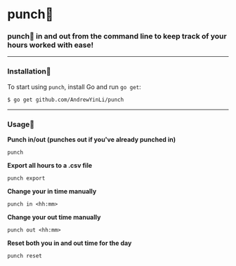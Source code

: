 # punch👊

### punch👊 in and out from the command line to keep track of your hours worked with ease!
___
### Installation👊
To start using `punch`, install Go and run `go get`:
```sh
$ go get github.com/AndrewYinLi/punch
```
___
### Usage👊
**Punch in/out (punches out if you've already punched in)**

`punch`

**Export all hours to a .csv file**

`punch export`

**Change your in time manually**

`punch in <hh:mm>`

**Change your out time manually**

`punch out <hh:mm>`

**Reset both you in and out time for the day**

`punch reset`
